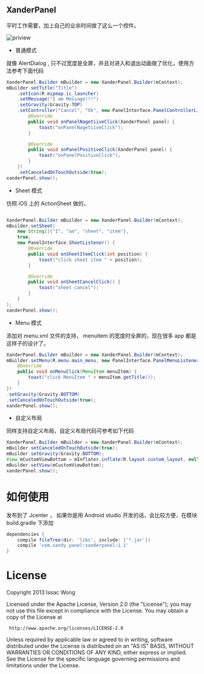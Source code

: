 ## XanderPanel

平时工作需要，加上自己的业余时间做了这么一个控件。

![priview](http://od10jiigp.bkt.clouddn.com/xander_panel.gif)


- 普通模式

就像 AlertDialog , 只不过宽度是全屏，并且对进入和退出动画做了优化，使用方法参考下面代码

``` Java
XanderPanel.Builder mBuilder = new XanderPanel.Builder(mContext);
mBuilder.setTitle("Title")
    .setIcon(R.mipmap.ic_launcher)
    .setMessage("I am Message!!!")
    .setGravity(Gravity.TOP)
    .setController("Cancel", "Ok", new PanelInterface.PanelControllerListener() {
        @Override
        public void onPanelNagetiiveClick(XanderPanel panel) {
            toast("onPanelNagetiiveClick");
        }

        @Override
        public void onPanelPositiveClick(XanderPanel panel) {
            toast("onPanelPositiveClick");
        }
    })
    .setCanceledOnTouchOutside(true);
xanderPanel.show();
```


- Sheet 模式

仿照 iOS 上的 ActionSheet 做的，

``` Java

XanderPanel.Builder mBuilder = new XanderPanel.Builder(mContext);
mBuilder.setSheet(
    new String[]{"I", "am", "sheet", "item"},
    true,
    new PanelInterface.SheetListener() {
        @Override
        public void onSheetItemClick(int position) {
            toast("click sheet item " + position);
        }

        @Override
        public void onSheetCancelClick() {
            toast("sheet cancel");
        }
    }
);
xanderPanel.show();

```

- Menu 模式

添加对 menu.xml 文件的支持， menuitem 的宽度时全屏的，现在很多 app 都是这样子的设计了。

``` Java
XanderPanel.Builder mBuilder = new XanderPanel.Builder(mContext);
mBuilder.setMenu(R.menu.main_menu, new PanelInterface.PanelMenuListener() {
    @Override
    public void onMenuClick(MenuItem menuItem) {
        toast("click MenuItem " + menuItem.getTitle());
    }
})
.setGravity(Gravity.BOTTOM)
.setCanceledOnTouchOutside(true);
xanderPanel.show();
```

- 自定义布局

同样支持自定义布局，自定义布局代码可参考如下代码

``` Java
XanderPanel.Builder mBuilder = new XanderPanel.Builder(mContext);
mBuilder.setCanceledOnTouchOutside(true);
mBuilder.setGravity(Gravity.BOTTOM);
View mCustomViewBottom = mInflater.inflate(R.layout.custom_layout, null);
mBuilder.setView(mCustomViewBottom);
xanderPanel.show();
```

如何使用
===
发布到了 Jcenter ， 如果你是用 Android studio 开发的话，会比较方便，在模块 build.gradle 下添加

```gradle
dependencies {
    compile fileTree(dir: 'libs', include: ['*.jar'])
    compile 'com.xandy.panel:xanderpanel:1.1'
}
```


License
===

   Copyright 2013 Issac Wong

   Licensed under the Apache License, Version 2.0 (the "License");
   you may not use this file except in compliance with the License.
   You may obtain a copy of the License at

     http://www.apache.org/licenses/LICENSE-2.0

   Unless required by applicable law or agreed to in writing, software
   distributed under the License is distributed on an "AS IS" BASIS,
   WITHOUT WARRANTIES OR CONDITIONS OF ANY KIND, either express or implied.
   See the License for the specific language governing permissions and
   limitations under the License.

